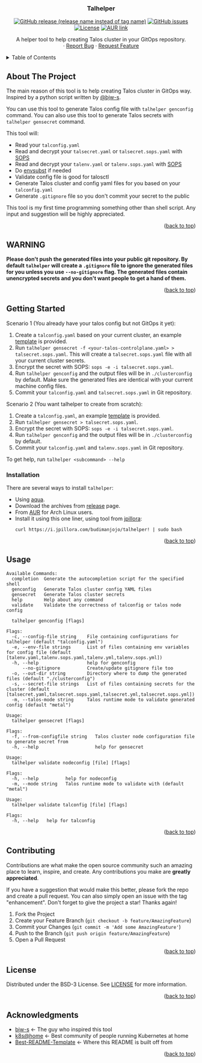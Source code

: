 <div align="center">
  <h3 align="center">Talhelper</h3>

  [![GitHub release (release name instead of tag name)](https://img.shields.io/github/v/release/budimanjojo/talhelper?include_prereleases)](https://github.com/budimanjojo/talhelper/releases)
  [![GitHub issues](https://img.shields.io/github/issues/budimanjojo/talhelper)](https://github.com/budimanjojo/talhelper/issues)
  [![License](https://img.shields.io/github/license/budimanjojo/talhelper)](https://github.com/budimanjojo/talhelper/blob/master/LICENSE)
  [![AUR link](https://img.shields.io/aur/version/talhelper-bin)](https://aur.archlinux.org/packages/talhelper-bin)

  <p align="center">
    A helper tool to help creating Talos cluster in your GitOps repository.
    <br />
    ·
    <a href="https://github.com/budimanjojo/talhelper/issues">Report Bug</a>
    ·
    <a href="https://github.com/budimanjojo/talhelper/issues">Request Feature</a>
  </p>
</div>

<!-- TABLE OF CONTENTS -->
<details>
  <summary>Table of Contents</summary>
  <ol>
    <li>
      <a href="#about-the-project">About The Project</a>
    </li>
    <li>
      <a href="#getting-started">Getting Started</a>
      <ul>
        <li><a href="#installation">Installation</a></li>
      </ul>
    </li>
    <li><a href="#usage">Usage</a></li>
    <li><a href="#contributing">Contributing</a></li>
    <li><a href="#license">License</a></li>
    <li><a href="#acknowledgments">Acknowledgments</a></li>
  </ol>
</details>

## About The Project

The main reason of this tool is to help creating Talos cluster in GitOps way.
Inspired by a python script written by [@bjw-s](https://github.com/bjw-s).

You can use this tool to generate Talos config file with `talhelper genconfig` command.
You can also use this tool to generate Talos secrets with `talhelper gensecret` command.

This tool will:
* Read your `talconfig.yaml`
* Read and decrypt your `talsecret.yaml` or `talsecret.sops.yaml` with [SOPS](https://github.com/mozilla/sops)
* Read and decrypt your `talenv.yaml` or `talenv.sops.yaml` with [SOPS](https://github.com/mozilla/sops)
* Do [envsubst](https://linux.die.net/man/1/envsubst) if needed
* Validate config file is good for talosctl
* Generate Talos cluster and config yaml files for you based on your `talconfig.yaml`
* Generate `.gitignore` file so you don't commit your secret to the public

This tool is my first time programming something other than shell script.
Any input and suggestion will be highly appreciated.

<p align="right">(<a href="#top">back to top</a>)</p>

## WARNING

**Please don't push the generated files into your public git repository.
By default `talhelper` will create a `.gitignore` file to ignore the generated files for you unless you use `--no-gitignore` flag.
The generated files contain unencrypted secrets and you don't want people to get a hand of them.**

<p align="right">(<a href="#top">back to top</a>)</p>

## Getting Started

Scenario 1 (You already have your talos config but not GitOps it yet):
1. Create a `talconfig.yaml` based on your current cluster, an example [template](./example/talconfig.yaml) is provided.
2. Run `talhelper gensecret -f <your-talos-controlplane.yaml> > talsecret.sops.yaml`. This will create a `talsecret.sops.yaml` file with all your current cluster secrets.
3. Encrypt the secret with SOPS: `sops -e -i talsecret.sops.yaml`.
4. Run `talhelper genconfig` and the output files will be in `./clusterconfig` by default. Make sure the generated files are identical with your current machine config files.
5. Commit your `talconfig.yaml` and `talsecret.sops.yaml` in Git repository.

Scenario 2 (You want talhelper to create from scratch):
1. Create a `talconfig.yaml`, an example [template](./example/talconfig.yaml) is provided.
2. Run `talhelper gensecret > talsecret.sops.yaml`.
3. Encrypt the secret with SOPS: `sops -e -i talsecret.sops.yaml`.
4. Run `talhelper genconfig` and the output files will be in `./clusterconfig` by default.
5. Commit your `talconfig.yaml` and `talenv.sops.yaml` in Git repository.

To get help, run `talhelper <subcommand> --help`

### Installation

There are several ways to install `talhelper`:
- Using [aqua](https://aquaproj.github.io/).
- Download the archives from [release](https://github.com/budimanjojo/talhelper/releases/latest) page.
- From [AUR](https://aur.archlinux.org/packages/talhelper-bin) for Arch Linux users.
- Install it using this one liner, using tool from [jpillora](https://github.com/jpillora/installer):
  ```
  curl https://i.jpillora.com/budimanjojo/talhelper! | sudo bash
  ```
<p align="right">(<a href="#top">back to top</a>)</p>

## Usage

```
Available Commands:
  completion  Generate the autocompletion script for the specified shell
  genconfig   Generate Talos cluster config YAML files
  gensecret   Generate Talos cluster secrets
  help        Help about any command
  validate    Validate the correctness of talconfig or talos node config
```

```
  talhelper genconfig [flags]

Flags:
  -c, --config-file string    File containing configurations for talhelper (default "talconfig.yaml")
  -e, --env-file strings      List of files containing env variables for config file (default [talenv.yaml,talenv.sops.yaml,talenv.yml,talenv.sops.yml])
  -h, --help                  help for genconfig
      --no-gitignore          Create/update gitignore file too
  -o, --out-dir string        Directory where to dump the generated files (default "./clusterconfig")
  -s, --secret-file strings   List of files containing secrets for the cluster (default [talsecret.yaml,talsecret.sops.yaml,talsecret.yml,talsecret.sops.yml])
  -m, --talos-mode string     Talos runtime mode to validate generated config (default "metal")
```

```
Usage:
  talhelper gensecret [flags]

Flags:
  -f, --from-configfile string   Talos cluster node configuration file to generate secret from
  -h, --help                     help for gensecret
```

```
Usage:
  talhelper validate nodeconfig [file] [flags]

Flags:
  -h, --help          help for nodeconfig
  -m, --mode string   Talos runtime mode to validate with (default "metal")
```

```
Usage:
  talhelper validate talconfig [file] [flags]

Flags:
  -h, --help   help for talconfig
```

<p align="right">(<a href="#top">back to top</a>)</p>

## Contributing

Contributions are what make the open source community such an amazing place to learn, inspire, and create. Any contributions you make are **greatly appreciated**.

If you have a suggestion that would make this better, please fork the repo and create a pull request. You can also simply open an issue with the tag "enhancement".
Don't forget to give the project a star! Thanks again!

1. Fork the Project
2. Create your Feature Branch (`git checkout -b feature/AmazingFeature`)
3. Commit your Changes (`git commit -m 'Add some AmazingFeature'`)
4. Push to the Branch (`git push origin feature/AmazingFeature`)
5. Open a Pull Request

<p align="right">(<a href="#top">back to top</a>)</p>

## License

Distributed under the BSD-3 License. See [LICENSE](./LICENSE) for more information.

<p align="right">(<a href="#top">back to top</a>)</p>

## Acknowledgments

* [bjw-s](https://github.com/bjw-s) <- The guy who inspired this tool
* [k8s@home](https://github.com/k8s-at-home/) <- Best community of people running Kubernetes at home
* [Best-README-Template](https://github.com/othneildrew/Best-README-Template) <- Where this README is built off from

<p align="right">(<a href="#top">back to top</a>)</p>
